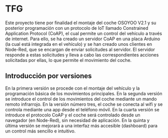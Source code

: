 # TFG

Este proyecto tiene por finalidad el montaje del coche OSOYOO V2.1 y su posterior programación con un protocolo de IoT llamado Constrained Application Protocol (CoAP), el cual permite un control del vehículo a través de internet. Para ello, se ha creado un servidor CoAP en una placa Arduino (la cual está integrada en el vehículo) y se han creado unos clientes en Node-Red, que se encargan de enviar solicitudes al servidor. El servidor responde a estas solicitudes y lleva a cabo las correspondientes acciones solicitadas por ellas, lo que permite el movimiento del coche.

## Introducción por versiones

En la primera versión se procede con el montaje del vehículo y la programación básica de los movimientos principales.
En la segunda versión se introduce el control de los movimientos del coche mediante un mando remoto infrarrojo.
En la versión número tres, el coche se conecta al wifi y se controla mediante una app desde el teléfono móvil.
En la cuarta versión se introduce el protocolo CoAP y el coche será controlado desde un navegador (en Node-Red), sin necesidad de aplicación.
En la quinta y última versión se mejorará a una interfaz más accesible (dashboard) para un control más sencillo e intuitivo.
